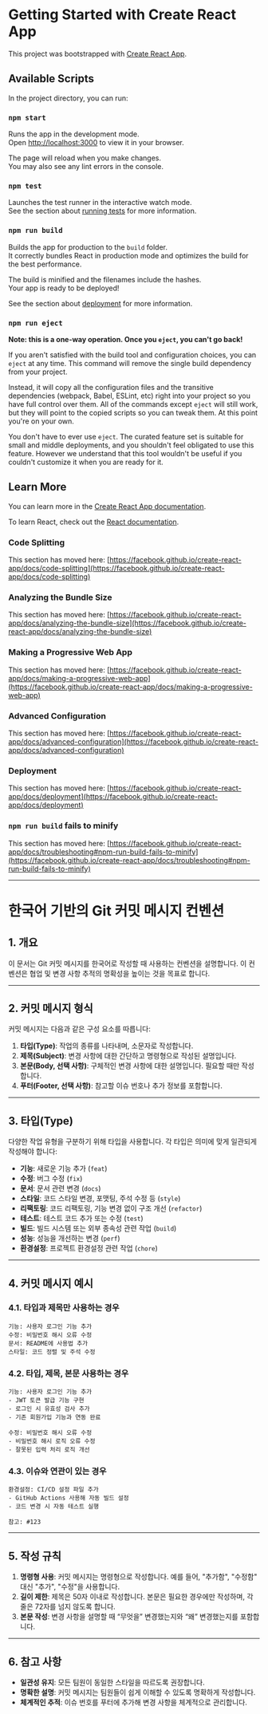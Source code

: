 # Getting Started with Create React App

This project was bootstrapped with [Create React App](https://github.com/facebook/create-react-app).

## Available Scripts

In the project directory, you can run:

### `npm start`

Runs the app in the development mode.\
Open [http://localhost:3000](http://localhost:3000) to view it in your browser.

The page will reload when you make changes.\
You may also see any lint errors in the console.

### `npm test`

Launches the test runner in the interactive watch mode.\
See the section about [running tests](https://facebook.github.io/create-react-app/docs/running-tests) for more information.

### `npm run build`

Builds the app for production to the `build` folder.\
It correctly bundles React in production mode and optimizes the build for the best performance.

The build is minified and the filenames include the hashes.\
Your app is ready to be deployed!

See the section about [deployment](https://facebook.github.io/create-react-app/docs/deployment) for more information.

### `npm run eject`

**Note: this is a one-way operation. Once you `eject`, you can't go back!**

If you aren't satisfied with the build tool and configuration choices, you can `eject` at any time. This command will remove the single build dependency from your project.

Instead, it will copy all the configuration files and the transitive dependencies (webpack, Babel, ESLint, etc) right into your project so you have full control over them. All of the commands except `eject` will still work, but they will point to the copied scripts so you can tweak them. At this point you're on your own.

You don't have to ever use `eject`. The curated feature set is suitable for small and middle deployments, and you shouldn't feel obligated to use this feature. However we understand that this tool wouldn't be useful if you couldn't customize it when you are ready for it.

## Learn More

You can learn more in the [Create React App documentation](https://facebook.github.io/create-react-app/docs/getting-started).

To learn React, check out the [React documentation](https://reactjs.org/).

### Code Splitting

This section has moved here: [https://facebook.github.io/create-react-app/docs/code-splitting](https://facebook.github.io/create-react-app/docs/code-splitting)

### Analyzing the Bundle Size

This section has moved here: [https://facebook.github.io/create-react-app/docs/analyzing-the-bundle-size](https://facebook.github.io/create-react-app/docs/analyzing-the-bundle-size)

### Making a Progressive Web App

This section has moved here: [https://facebook.github.io/create-react-app/docs/making-a-progressive-web-app](https://facebook.github.io/create-react-app/docs/making-a-progressive-web-app)

### Advanced Configuration

This section has moved here: [https://facebook.github.io/create-react-app/docs/advanced-configuration](https://facebook.github.io/create-react-app/docs/advanced-configuration)

### Deployment

This section has moved here: [https://facebook.github.io/create-react-app/docs/deployment](https://facebook.github.io/create-react-app/docs/deployment)

### `npm run build` fails to minify

This section has moved here: [https://facebook.github.io/create-react-app/docs/troubleshooting#npm-run-build-fails-to-minify](https://facebook.github.io/create-react-app/docs/troubleshooting#npm-run-build-fails-to-minify)

---

# 한국어 기반의 Git 커밋 메시지 컨벤션

## 1. 개요
이 문서는 Git 커밋 메시지를 한국어로 작성할 때 사용하는 컨벤션을 설명합니다. 이 컨벤션은 협업 및 변경 사항 추적의 명확성을 높이는 것을 목표로 합니다.

---

## 2. 커밋 메시지 형식
커밋 메시지는 다음과 같은 구성 요소를 따릅니다:

1. **타입(Type)**: 작업의 종류를 나타내며, 소문자로 작성합니다.
2. **제목(Subject)**: 변경 사항에 대한 간단하고 명령형으로 작성된 설명입니다.
3. **본문(Body, 선택 사항)**: 구체적인 변경 사항에 대한 설명입니다. 필요할 때만 작성합니다.
4. **푸터(Footer, 선택 사항)**: 참고할 이슈 번호나 추가 정보를 포함합니다.

---

## 3. 타입(Type)
다양한 작업 유형을 구분하기 위해 타입을 사용합니다. 각 타입은 의미에 맞게 일관되게 작성해야 합니다:

- **기능**: 새로운 기능 추가 (`feat`)
- **수정**: 버그 수정 (`fix`)
- **문서**: 문서 관련 변경 (`docs`)
- **스타일**: 코드 스타일 변경, 포맷팅, 주석 수정 등 (`style`)
- **리팩토링**: 코드 리팩토링, 기능 변경 없이 구조 개선 (`refactor`)
- **테스트**: 테스트 코드 추가 또는 수정 (`test`)
- **빌드**: 빌드 시스템 또는 외부 종속성 관련 작업 (`build`)
- **성능**: 성능을 개선하는 변경 (`perf`)
- **환경설정**: 프로젝트 환경설정 관련 작업 (`chore`)

---

## 4. 커밋 메시지 예시
### 4.1. 타입과 제목만 사용하는 경우
```
기능: 사용자 로그인 기능 추가
수정: 비밀번호 해시 오류 수정
문서: README에 사용법 추가
스타일: 코드 정렬 및 주석 수정
```

### 4.2. 타입, 제목, 본문 사용하는 경우
```
기능: 사용자 로그인 기능 추가
- JWT 토큰 발급 기능 구현
- 로그인 시 유효성 검사 추가
- 기존 회원가입 기능과 연동 완료
```

```
수정: 비밀번호 해시 오류 수정
- 비밀번호 해시 로직 오류 수정
- 잘못된 입력 처리 로직 개선
```

### 4.3. 이슈와 연관이 있는 경우
```
환경설정: CI/CD 설정 파일 추가
- GitHub Actions 사용해 자동 빌드 설정
- 코드 변경 시 자동 테스트 실행

참고: #123
```

---

## 5. 작성 규칙
1. **명령형 사용**: 커밋 메시지는 명령형으로 작성합니다. 예를 들어, "추가함", "수정함" 대신 "추가", "수정"을 사용합니다.
2. **길이 제한**: 제목은 50자 이내로 작성합니다. 본문은 필요한 경우에만 작성하며, 각 줄은 72자를 넘지 않도록 합니다.
3. **본문 작성**: 변경 사항을 설명할 때 “무엇을” 변경했는지와 “왜” 변경했는지를 포함합니다.

---

## 6. 참고 사항
- **일관성 유지**: 모든 팀원이 동일한 스타일을 따르도록 권장합니다.
- **명확한 설명**: 커밋 메시지는 팀원들이 쉽게 이해할 수 있도록 명확하게 작성합니다.
- **체계적인 추적**: 이슈 번호를 푸터에 추가해 변경 사항을 체계적으로 관리합니다.